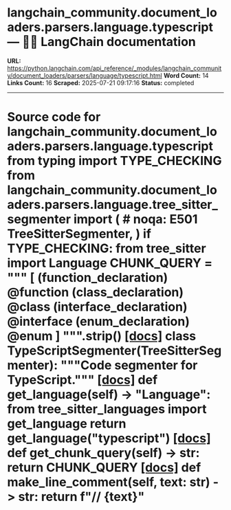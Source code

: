 # langchain_community.document_loaders.parsers.language.typescript — 🦜🔗 LangChain  documentation

**URL:** https://python.langchain.com/api_reference/_modules/langchain_community/document_loaders/parsers/language/typescript.html
**Word Count:** 14
**Links Count:** 16
**Scraped:** 2025-07-21 09:17:16
**Status:** completed

---

# Source code for langchain\_community.document\_loaders.parsers.language.typescript               from typing import TYPE_CHECKING          from langchain_community.document_loaders.parsers.language.tree_sitter_segmenter import (  # noqa: E501         TreeSitterSegmenter,     )          if TYPE_CHECKING:         from tree_sitter import Language               CHUNK_QUERY = """         [             (function_declaration) @function             (class_declaration) @class             (interface_declaration) @interface             (enum_declaration) @enum         ]     """.strip()                              [[docs]](https://python.langchain.com/api_reference/community/document_loaders/langchain_community.document_loaders.parsers.language.typescript.TypeScriptSegmenter.html#langchain_community.document_loaders.parsers.language.typescript.TypeScriptSegmenter)     class TypeScriptSegmenter(TreeSitterSegmenter):         """Code segmenter for TypeScript."""                         [[docs]](https://python.langchain.com/api_reference/community/document_loaders/langchain_community.document_loaders.parsers.language.typescript.TypeScriptSegmenter.html#langchain_community.document_loaders.parsers.language.typescript.TypeScriptSegmenter.get_language)         def get_language(self) -> "Language":             from tree_sitter_languages import get_language                  return get_language("typescript")                                        [[docs]](https://python.langchain.com/api_reference/community/document_loaders/langchain_community.document_loaders.parsers.language.typescript.TypeScriptSegmenter.html#langchain_community.document_loaders.parsers.language.typescript.TypeScriptSegmenter.get_chunk_query)         def get_chunk_query(self) -> str:             return CHUNK_QUERY                                        [[docs]](https://python.langchain.com/api_reference/community/document_loaders/langchain_community.document_loaders.parsers.language.typescript.TypeScriptSegmenter.html#langchain_community.document_loaders.parsers.language.typescript.TypeScriptSegmenter.make_line_comment)         def make_line_comment(self, text: str) -> str:             return f"// {text}"